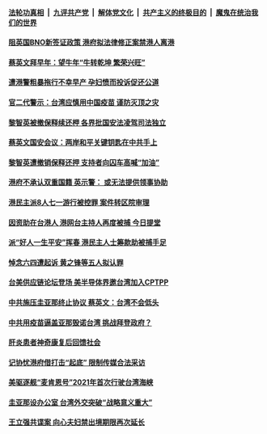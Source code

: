 

####  [法轮功真相](../../../../basic/blob/master/README.md?t=02131831) &nbsp;|&nbsp; [九评共产党](../../../../9ping.md/blob/master/README.md?t=02131831) &nbsp;|&nbsp; [解体党文化](../../../../jtdwh.md/blob/master/README.md?t=02131831)  &nbsp;|&nbsp; [共产主义的终极目的](../../../../gczydzjmd.md/blob/master/README.md?t=02131831) &nbsp;|&nbsp; [魔鬼在统治我们的世界](../../../../mgztzwmdsj.md/blob/master/README.md?t=02131831) 

#### [阻英国BNO新签证政策 港府拟法律修正案禁港人离港](../pages/soh55/473996.md?t=02131831) 
#### [蔡英文拜早年：望牛年“牛转乾坤   繁荣兴旺”](../pages/soh55/473240.md?t=02131831) 
#### [遭港警粗暴拖行不幸早产 孕妇愤而投诉促还公道](../pages/soh55/473075.md?t=02131831) 
#### [官二代警示：台湾应慎用中国疫苗 谨防灭顶之灾](../pages/soh55/472991.md?t=02131831) 
#### [黎智英被撤保释续还柙 各界批国安法凌驾司法独立](../pages/soh55/472688.md?t=02131831) 
#### [蔡英文国安会议：两岸和平关键钥匙在中共手上](../pages/soh55/472595.md?t=02131831) 
#### [黎智英遭撤销保释还押 支持者向囚车高喊“加油”](../pages/soh55/472628.md?t=02131831) 
#### [港府不承认双重国籍 英示警： 或无法提供领事协助](../pages/soh55/472604.md?t=02131831) 
#### [港民主派8人七一游行被控罪 案件转区院审理](../pages/soh55/472352.md?t=02131831) 
#### [因资助在台港人 港网台主持人再度被捕 今日提堂](../pages/soh55/472172.md?t=02131831) 
#### [派“好人一生平安”挥春 港民主人士筹款助被捕手足](../pages/soh55/472043.md?t=02131831) 
#### [悼念六四遭起诉 黄之锋等五人拟认罪](../pages/soh55/471377.md?t=02131831) 
#### [台美供应链论坛登场 美半导体界邀台湾加入CPTPP](../pages/soh55/471341.md?t=02131831) 
#### [中共施压圭亚那终止协议 蔡英文：台湾不会低头](../pages/soh55/471296.md?t=02131831) 
#### [中共用疫苗逼盖亚那毁诺台湾 挑战拜登政府？](../pages/soh55/471290.md?t=02131831) 
#### [肝炎患者神奇康复后回馈社会](../pages/soh55/470849.md?t=02131831) 
#### [记协忧港府借打击“起底” 限制传媒合法采访](../pages/soh55/471026.md?t=02131831) 
#### [美驱逐舰“麦肯恩号”2021年首次行驶台湾海峡](../pages/soh55/470942.md?t=02131831) 
#### [圭亚那设办公室 台湾外交突破“战略意义重大”](../pages/soh55/470930.md?t=02131831) 
#### [王立强共谍案 向心夫妇禁出境期限再次延长](../pages/soh55/470891.md?t=02131831) 
